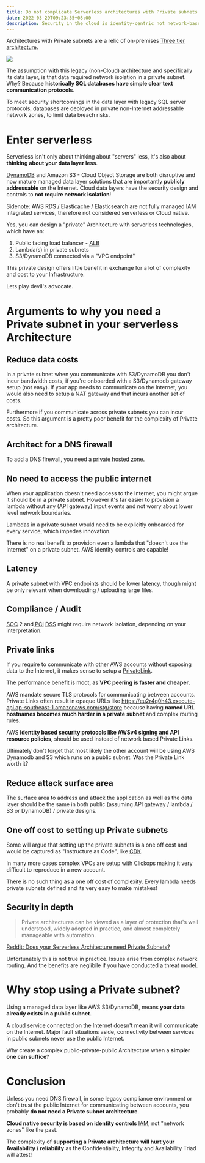 ```yaml
---
title: Do not complicate Serverless architectures with Private subnets
date: 2022-03-29T09:23:55+08:00
description: Security in the cloud is identity-centric not network-based
---
```


Architectures with Private subnets are a relic of on-premises [Three tier
architecture](https://docs.aws.amazon.com/whitepapers/latest/serverless-multi-tier-architectures-api-gateway-lambda/three-tier-architecture-overview.html).

<img src="https://s.natalian.org/2022-03-29/three-tier-data.png">

The assumption with this legacy (non-Cloud) architecture and specifically its
data layer, is that data required network isolation in a private subnet. Why?
Because **historically SQL databases have simple clear text communication
protocols**.

To meet security shortcomings in the data layer with legacy SQL server
protocols, databases are deployed in private non-Internet
addressable network zones, to limit data breach risks.

# Enter serverless

Serverless isn't only about thinking about "servers" less, it's also about
**thinking about your data layer less**.

[DynamoDB](https://aws.amazon.com/blogs/aws/happy-birthday-dynamodb) and Amazon
S3 - Cloud Object Storage are both disruptive and now mature managed data layer
solutions that are importantly **publicly addressable** on the Internet. Cloud
data layers have the security design and controls to **not require network
isolation**!

Sidenote: AWS RDS / Elasticache / Elasticsearch are not fully managed IAM
integrated services, therefore not considered serverless or Cloud native.

Yes, you can design a "private" Architecture with serverless technologies, which have an:

1. Public facing load balancer - <abbr title="Application Load Balancer">ALB</abbr>
2. Lambda(s) in private subnets
3. S3/DynamoDB connected via a "VPC endpoint"

This private design offers little benefit in exchange for a lot of complexity
and cost to your Infrastructure.

Lets play devil's advocate.

# Arguments to why you need a Private subnet in your serverless Architecture

## Reduce data costs

In a private subnet when you communicate with S3/DynamoDB you don't incur
bandwidth costs, if you're onboarded with a S3/Dynamodb gateway setup (not
easy). If your app needs to communicate on the Internet, you would also need to
setup a NAT gateway and that incurs another set of costs.

Furthermore if you communicate across private subnets you can incur costs. So
this argument is a pretty poor benefit for the complexity of Private
architecture.

## Architect for a DNS firewall

To add a DNS firewall, you need a [private hosted
zone.](https://docs.aws.amazon.com/Route53/latest/DeveloperGuide/resolver-dns-firewall.html)

## No need to access the public internet

When your application doesn't need access to the Internet, you might argue it
should be in a private subnet. However it's far easier to provision a lambda
without any (API gateway) input events and not worry about lower level network
boundaries.

Lambdas in a private subnet would need to be explicitly onboarded for every
service, which impedes innovation.

There is no real benefit to provision even a lambda that "doesn't use the
Internet" on a private subnet. AWS identity controls are capable!

## Latency

A private subnet with VPC endpoints should be lower latency, though might be
only relevant when downloading / uploading large files.

## Compliance / Audit

<abbr title="System and Organization Controls">SOC</abbr> 2 and <abbr
title="Payment Card Industry">PCI</abbr> <abbr title="Data Security
Standard">DSS</abbr> might require network isolation, depending on your
interpretation.

## Private links

If you require to communicate with other AWS accounts without exposing data to
the Internet, it makes sense to setup a [PrivateLink](https://aws.amazon.com/privatelink).

The performance benefit is moot, as **VPC peering is faster and cheaper**.

AWS mandate secure TLS protocols for communicating between accounts. Private
Links often result in opaque URLs like
https://eu2r4q0h43.execute-api.ap-southeast-1.amazonaws.com/stg/store because
having **named URL hostnames becomes much harder in a private subnet** and
complex routing rules.

AWS **identity based security protocols like AWSv4 signing and API resource
policies**, should be used instead of network based Private Links.

Ultimately don't forget that most likely the other account will be using AWS
Dynamodb and S3 which runs on a public subnet. Was the Private Link worth it?

## Reduce attack surface area

The surface area to address and attack the application as well as the data
layer should be the same in both public (assuming API gateway /
lambda / S3 or DynamoDB) / private designs.

## One off cost to setting up Private subnets

Some will argue that setting up the private subnets is a one off cost and
would be captured as "Instructure as Code", like [CDK](https://bobbyhadz.com/blog/aws-cdk-vpc-example).

In many more cases complex VPCs are setup with
[Clickops](https://www.lastweekinaws.com/blog/clickops/) making it very
difficult to reproduce in a new account.

There is no such thing as a one off cost of complexity. Every lambda needs
private subnets defined and its very easy to make mistakes!

## Security in depth

> Private architectures can be viewed as a layer of protection that's well
> understood, widely adopted in practice, and almost completely manageable with
> automation.

[Reddit: Does your Serverless Architecture need Private Subnets?](https://www.reddit.com/r/aws/comments/tqtl1m/does_your_serverless_architecture_need_private/i2jau6g/)

Unfortunately this is not true in practice. Issues arise from complex network
routing. And the benefits are neglibile if you have conducted a threat model.

# Why stop using a Private subnet?

Using a managed data layer like AWS S3/DynamoDB, means **your data already
exists in a public subnet**.

A cloud service connected on the Internet doesn't mean it will communicate on
the Internet. Major fault situations aside, connectivity between services in
public subnets never use the public Internet.

Why create a complex public-private-public Architecture when a **simpler one can
suffice**?

# Conclusion

Unless you need DNS firewall, in some legacy compliance environment or don't
trust the public Internet for communicating between accounts, you probably **do
not need a Private subnet architecture**.

**Cloud native security is based on identity controls** <abbr title="Identity and
Access Management">IAM</abbr>, not "network zones" like the past.

The complexity of **supporting a Private architecture will hurt your
Availability / reliability** as the Confidentiality, Integrity and Availability
Triad will attest!
